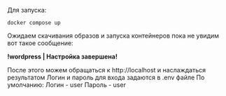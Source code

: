 Для запуска:
```
docker compose up
```
Ожидаем скачивания образов и запуска контейнеров пока не увидим
вот такое сообщение:

**!wordpress  | Настройка завершена!**

После этого можем обращаться к http://localhost и наслаждаться результатом
Логин и пароль для входа задаются в .env файле
По умолчанию:
    Логин - user
    Пароль - user
